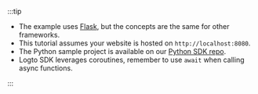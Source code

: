 :::tip

- The example uses [Flask](https://flask.palletsprojects.com/en/2.3.x/), but the concepts are the same for other frameworks.
- This tutorial assumes your website is hosted on <code>http://localhost:8080</code>.
- The Python sample project is available on our [Python SDK repo](https://github.com/logto-io/python/tree/master/samples).
- Logto SDK leverages coroutines, remember to use `await` when calling async functions.

:::
